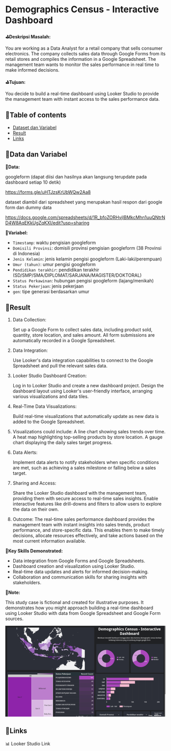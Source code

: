 # Demographics Census - Interactive Dashboard


**⛳Deskripsi Masalah:**

You are working as a Data Analyst for a retail company that sells consumer electronics. The company collects sales data through Google Forms from its retail stores and compiles the information in a Google Spreadsheet. The management team wants to monitor the sales performance in real time to make informed decisions.

**⛳Tujuan:**

You decide to build a real-time dashboard using Looker Studio to provide the management team with instant access to the sales performance data.

## 📌Table of contents
- [Dataset dan Variabel]()
- [Result]()
- [Links]()


## 🧵Data dan Variabel

**📒Data:**

googleform (dapat diisi dan hasilnya akan langsung terupdate pada dashboard setiap 10 detik)

https://forms.gle/uHTJzsKrUbWQw2Aa8

dataset diambil dari spreadsheet yang merupakan hasil respon dari google form dan dummy data

https://docs.google.com/spreadsheets/d/1R_bfoZORHvjIBMkcMhn1uuQNtrND4W8AqEKkUgZqKXI/edit?usp=sharing

**📒Variabel:**

- `Timestamp`: waktu pengisian googleform 
- `Domisili Provinsi`: domisili provinsi pengisian googleform (38 Provinsi di Indonesia)
- `Jenis Kelamin`: jenis kelamin pengisi googleform (Laki-laki/perempuan)
- `Umur (tahun)`: umur pengisi googleform
- `Pendidikan terakhir`: pendidikan terakhir (SD/SMP/SMA/DIPLOMAT/SARJANA/MAGISTER/DOKTORAL)
- `Status Perkawinan`: hubungan pengisi googleform (lajang/menikah)
- `Status Pekerjaan`: jenis pekerjaan
- `gen`: tipe generasi berdasarkan umur

## 🧵Result

1. Data Collection:

    Set up a Google Form to collect sales data, including product sold, quantity, store location, and sales amount.
    All form submissions are automatically recorded in a Google Spreadsheet.

2. Data Integration:

    Use Looker's data integration capabilities to connect to the Google Spreadsheet and pull the relevant sales data.
3. Looker Studio Dashboard Creation:

    Log in to Looker Studio and create a new dashboard project.
    Design the dashboard layout using Looker's user-friendly interface, arranging various visualizations and data tiles.

4. Real-Time Data Visualizations:

    Build real-time visualizations that automatically update as new data is added to the Google Spreadsheet.

5. Visualizations could include:
    A line chart showing sales trends over time.
    A heat map highlighting top-selling products by store location.
    A gauge chart displaying the daily sales target progress.

6. Data Alerts:

    Implement data alerts to notify stakeholders when specific conditions are met, such as achieving a sales milestone or falling below a sales target.

7. Sharing and Access:

    Share the Looker Studio dashboard with the management team, providing them with secure access to real-time sales insights.
    Enable interactive features like drill-downs and filters to allow users to explore the data on their own.

8. Outcome:
    The real-time sales performance dashboard provides the management team with instant insights into sales trends, product performance, and store-specific data. This enables them to make timely decisions, allocate resources effectively, and take actions based on the most current information available.

**🔑Key Skills Demonstrated:**

- Data integration from Google Forms and Google Spreadsheets.
- Dashboard creation and visualization using Looker Studio.
- Real-time data updates and alerts for informed decision-making.
- Collaboration and communication skills for sharing insights with stakeholders.

**📑Note:**

This study case is fictional and created for illustrative purposes. It demonstrates how you might approach building a real-time dashboard using Looker Studio with data from Google Spreadsheet and Google Form sources.

[![Alt text](<Screenshot (1062).png>)](https://lookerstudio.google.com/embed/reporting/b7eb8cf3-a379-4bde-afe2-deb0d6d3a5a0/page/MLVaD)

## 🧵Links

📊 Looker Studio Link





